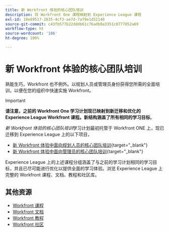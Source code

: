 ```yaml
---
title: 新 Workfront 体验的核心团队培训
description: 将 Workfront One 课程映射到 Experience League 课程
exl-id: 18e89517-2835-4cf3-ae7d-7af9e1d52140
source-git-commit: c43fb577b22dddb61c76adb0a3351c0777852a69
workflow-type: ht
source-wordcount: '186'
ht-degree: 100%

---
```


# 新 Workfront 体验的核心团队培训

熟能生巧，Workfront 也不例外。以规划人员或管理员身份获得您所需的全面培训，以便在您的组织中快速实施 Workfront。

>[!IMPORTANT]
>
>**请注意，之前的 Workfront One 学习计划现已映射到新迁移和优化的 Experience League Workfront 课程。新结构涵盖了所有相同的学习目标**。

*新 Workfront 体验的核心团队培训*&#x200B;学习计划最初托管于 Workfront ONE 上，现已迁移到 Experience League 上的以下项目，

* [新 Workfront 体验中面向规划人员的核心团队培训](core-team-training-program-for-planners.md){target="_blank"}
* [新 Workfront 体验中面向管理员的核心团队培训](core-team-training-program-for-administrators.md){target="_blank"}

Experience League 上的上述课程分组涵盖了与之前的学习计划相同的学习目标，并且已尽可能进行优化以提供全面的学习体验。浏览 Experience League 上完整的 Workfront 课程、文档、教程和社区库。

## 其他资源

* [Workfront 课程](https://experienceleague.adobe.com/?lang=en&amp;Solution=Workfront#courses)
* [Workfront 文档](https://experienceleague.adobe.com/docs/workfront.html)
* [Workfront 教程](https://experienceleague.adobe.com/docs/workfront-learn/tutorials-workfront/home.html)
* [Workfront 社区](https://experienceleaguecommunities.adobe.com/t5/workfront/ct-p/workfront)
